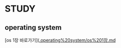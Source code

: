 # STUDY

## operating system 

[os 1장 바로가기]([.operating%20system/os%201장.md](https://github.com/LeeYuchan75/study/blob/main/operating%20system/os%201%EC%9E%A5.md)


